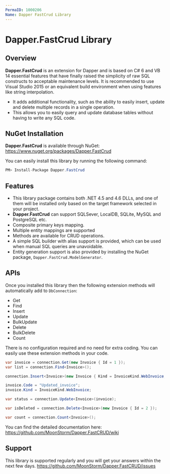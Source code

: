 ```yaml
---
PermaID: 1000206
Name: Dapper FastCrud Library
---
```


# Dapper.FastCrud Library

## Overview

**Dapper.FastCrud** is an extension for Dapper and is based on C# 6 and VB 14 essential features that have finally raised the simplicity of raw SQL constructs to acceptable maintenance levels. It is recommended to use Visual Studio 2015 or an equivalent build environment when using features like string interpolation.

 - It adds additional functionality, such as the ability to easily insert, update and delete multiple records in a single operation.
 - This allows you to easily query and update database tables without having to write any SQL code.

## NuGet Installation

**Dapper.FastCrud** is available through NuGet: <a href="https://www.nuget.org/packages/Dapper.FastCrud" target="_blank">https://www.nuget.org/packages/Dapper.FastCrud</a>

You can easily install this library by running the following command:

```csharp
PM> Install-Package Dapper.FastCrud
```

## Features

- This library package contains both .NET 4.5 and 4.6 DLLs, and one of them will be installed only based on the target framework selected in your project.
- **Dapper.FastCrud** can support SQLSever, LocalDB, SQLite, MySQL and PostgreSQL etc.
- Composite primary keys mapping. 
- Multiple entity mappings are supported
- Methods are available for CRUD operations.
- A simple SQL builder with alias support is provided, which can be used when manual SQL queries are unavoidable.
- Entity generation support is also provided by installing the NuGet package, `Dapper.FastCrud.ModelGenerator`.

## APIs

Once you installed this library then the following extension methods will automatically add to `DbConnection`:

- Get
- Find
- Insert
- Update
- BulkUpdate
- Delete
- BulkDelete
- Count

There is no configuration required and no need for extra coding. You can easily use these extension methods in your code.

```csharp
var invoice = connection.Get(new Invoice { Id = 1 });
var list = connection.Find<Invoice>();

connection.Insert<Invoice>(new Invoice { Kind = InvoiceKind.WebInvoice, Code = "Insert_Single_1" });

invoice.Code = "Updated_invoice";
invoice.Kind = InvoiceKind.WebInvoice;

var status = connection.Update<Invoice>(invoice);

var isDeleted = connection.Delete<Invoice>(new Invoice { Id = 2 });

var count = connection.Count<Invoice>();
```

You can find the detailed documentation here: <a href="https://github.com/MoonStorm/Dapper.FastCRUD/wiki" target="_blank">https://github.com/MoonStorm/Dapper.FastCRUD/wiki</a>

## Support

This library is supported regularly and you will get your answers within the next few days. <a href="https://github.com/MoonStorm/Dapper.FastCRUD/issues">https://github.com/MoonStorm/Dapper.FastCRUD/issues</a>